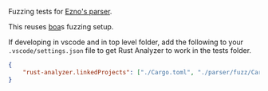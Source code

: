 Fuzzing tests for [Ezno's parser](https://github.com/kaleidawave/ezno/tree/main/parser).

This reuses [boa](https://github.com/boa-dev/boa)s fuzzing setup.

If developing in vscode and in top level folder, add the following to your `.vscode/settings.json` file to get Rust Analyzer to work in the tests folder.
```json
{
    "rust-analyzer.linkedProjects": ["./Cargo.toml", "./parser/fuzz/Cargo.toml"]
}
```
